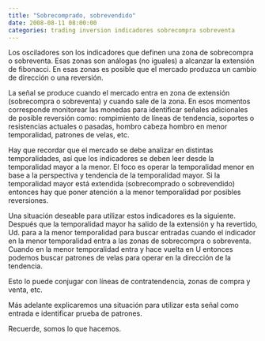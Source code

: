 ```yaml
---
title: "Sobrecomprado, sobrevendido"
date: 2008-08-11 08:00:00
categories: trading inversion indicadores sobrecompra sobreventa
---
```

Los osciladores son los indicadores que definen una zona de sobrecompra o sobreventa. Esas zonas son análogas (no iguales) a alcanzar la extensión de fibonacci. En esas zonas es posible que el mercado produzca un cambio de dirección o una reversión.

La señal se produce cuando el mercado entra en zona de extensión (sobrecompra o sobreventa) y cuando sale de la zona. En esos momentos corresponde monitorear las monedas para identificar señales adicionales de posible reversión como: rompimiento de líneas de tendencia, soportes o resistencias actuales o pasadas, hombro cabeza hombro en menor temporalidad, patrones de velas, etc.

Hay que recordar que el mercado se debe analizar en distintas temporalidades, así que los indicadores se deben leer desde la temporalidad mayor a la menor. El foco es operar la temporalidad menor en base a la perspectiva y tendencia de la temporalidad mayor. Si la temporalidad mayor está extendida (sobrecomprado o sobrevendido) entonces hay que poner atención a la menor temporalidad por posibles reversiones.

Una situación deseable para utilizar estos indicadores es la siguiente. Después que la temporalidad mayor ha salido de la extensión y ha revertido, Ud. para a la menor temporalidad para buscar entradas cuando el indicador en la menor temporalidad entra a las zonas de sobrecompra o sobreventa. Cuando en la menor temporalidad entra y hace vuelta en U entonces podemos buscar patrones de velas para operar en la dirección de la tendencia. 

Esto lo puede conjugar con líneas de contratendencia, zonas de compra y venta, etc.

Más adelante explicaremos una situación para utilizar esta señal como entrada e identificar prueba de patrones.

Recuerde, somos lo que hacemos.